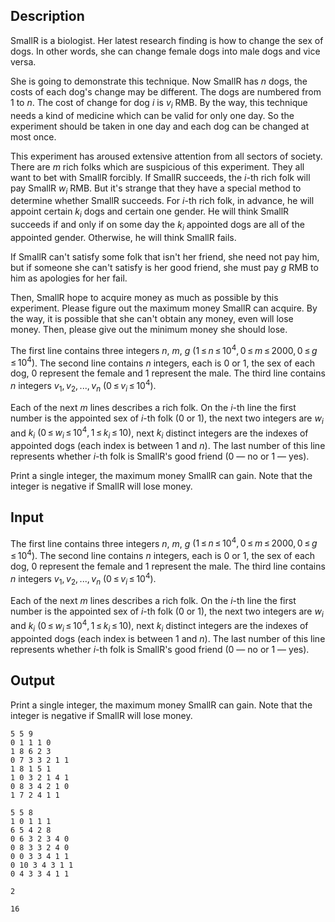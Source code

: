## Description

<div><p>SmallR is a biologist. Her latest research finding is how to change the sex of dogs. In other words, she can change female dogs into male dogs and vice versa.</p><p>She is going to demonstrate this technique. Now SmallR has <span class="tex-span"><i>n</i></span> dogs, the costs of each dog's change may be different. The dogs are numbered from 1 to <span class="tex-span"><i>n</i></span>. The cost of change for dog <span class="tex-span"><i>i</i></span> is <span class="tex-span"><i>v</i><sub class="lower-index"><i>i</i></sub></span> RMB. By the way, this technique needs a kind of medicine which can be valid for only one day. So the experiment should be taken in one day and each dog can be changed at most once.</p><p>This experiment has aroused extensive attention from all sectors of society. There are <span class="tex-span"><i>m</i></span> rich folks which are suspicious of this experiment. They all want to bet with SmallR forcibly. If SmallR succeeds, the <span class="tex-span"><i>i</i></span>-th rich folk will pay SmallR <span class="tex-span"><i>w</i><sub class="lower-index"><i>i</i></sub></span> RMB. But it's strange that they have a special method to determine whether SmallR succeeds. For <span class="tex-span"><i>i</i></span>-th rich folk, in advance, he will appoint certain <span class="tex-span"><i>k</i><sub class="lower-index"><i>i</i></sub></span> dogs and certain one gender. He will think SmallR succeeds if and only if on some day the <span class="tex-span"><i>k</i><sub class="lower-index"><i>i</i></sub></span> appointed dogs are all of the appointed gender. Otherwise, he will think SmallR fails.</p><p>If SmallR can't satisfy some folk that isn't her friend, she need not pay him, but if someone she can't satisfy is her good friend, she must pay <span class="tex-span"><i>g</i></span> RMB to him as apologies for her fail.</p><p>Then, SmallR hope to acquire money as much as possible by this experiment. Please figure out the maximum money SmallR can acquire. By the way, it is possible that she can't obtain any money, even will lose money. Then, please give out the minimum money she should lose.</p></div><div class="input-specification"><p>The first line contains three integers <span class="tex-span"><i>n</i></span>, <span class="tex-span"><i>m</i></span>, <span class="tex-span"><i>g</i></span> <span class="tex-span">(1 ≤ <i>n</i> ≤ 10<sup class="upper-index">4</sup>, 0 ≤ <i>m</i> ≤ 2000, 0 ≤ <i>g</i> ≤ 10<sup class="upper-index">4</sup>)</span>. The second line contains <span class="tex-span"><i>n</i></span> integers, each is 0 or 1, the sex of each dog, 0 represent the female and 1 represent the male. The third line contains <span class="tex-span"><i>n</i></span> integers <span class="tex-span"><i>v</i><sub class="lower-index">1</sub>, <i>v</i><sub class="lower-index">2</sub>, ..., <i>v</i><sub class="lower-index"><i>n</i></sub></span> <span class="tex-span">(0 ≤ <i>v</i><sub class="lower-index"><i>i</i></sub> ≤ 10<sup class="upper-index">4</sup>)</span>.</p><p>Each of the next <span class="tex-span"><i>m</i></span> lines describes a rich folk. On the <span class="tex-span"><i>i</i></span>-th line the first number is the appointed sex of <span class="tex-span"><i>i</i></span>-th folk (0 or 1), the next two integers are <span class="tex-span"><i>w</i><sub class="lower-index"><i>i</i></sub></span> and <span class="tex-span"><i>k</i><sub class="lower-index"><i>i</i></sub></span> <span class="tex-span">(0 ≤ <i>w</i><sub class="lower-index"><i>i</i></sub> ≤ 10<sup class="upper-index">4</sup>, 1 ≤ <i>k</i><sub class="lower-index"><i>i</i></sub> ≤ 10)</span>, next <span class="tex-span"><i>k</i><sub class="lower-index"><i>i</i></sub></span> distinct integers are the indexes of appointed dogs (each index is between 1 and <span class="tex-span"><i>n</i></span>). The last number of this line represents whether <span class="tex-span"><i>i</i></span>-th folk is SmallR's good friend (0 — no or 1 — yes).</p></div><div class="output-specification"><p>Print a single integer, the maximum money SmallR can gain. Note that the integer is negative if SmallR will lose money. </p></div>

## Input

<p>The first line contains three integers <span class="tex-span"><i>n</i></span>, <span class="tex-span"><i>m</i></span>, <span class="tex-span"><i>g</i></span> <span class="tex-span">(1 ≤ <i>n</i> ≤ 10<sup class="upper-index">4</sup>, 0 ≤ <i>m</i> ≤ 2000, 0 ≤ <i>g</i> ≤ 10<sup class="upper-index">4</sup>)</span>. The second line contains <span class="tex-span"><i>n</i></span> integers, each is 0 or 1, the sex of each dog, 0 represent the female and 1 represent the male. The third line contains <span class="tex-span"><i>n</i></span> integers <span class="tex-span"><i>v</i><sub class="lower-index">1</sub>, <i>v</i><sub class="lower-index">2</sub>, ..., <i>v</i><sub class="lower-index"><i>n</i></sub></span> <span class="tex-span">(0 ≤ <i>v</i><sub class="lower-index"><i>i</i></sub> ≤ 10<sup class="upper-index">4</sup>)</span>.</p><p>Each of the next <span class="tex-span"><i>m</i></span> lines describes a rich folk. On the <span class="tex-span"><i>i</i></span>-th line the first number is the appointed sex of <span class="tex-span"><i>i</i></span>-th folk (0 or 1), the next two integers are <span class="tex-span"><i>w</i><sub class="lower-index"><i>i</i></sub></span> and <span class="tex-span"><i>k</i><sub class="lower-index"><i>i</i></sub></span> <span class="tex-span">(0 ≤ <i>w</i><sub class="lower-index"><i>i</i></sub> ≤ 10<sup class="upper-index">4</sup>, 1 ≤ <i>k</i><sub class="lower-index"><i>i</i></sub> ≤ 10)</span>, next <span class="tex-span"><i>k</i><sub class="lower-index"><i>i</i></sub></span> distinct integers are the indexes of appointed dogs (each index is between 1 and <span class="tex-span"><i>n</i></span>). The last number of this line represents whether <span class="tex-span"><i>i</i></span>-th folk is SmallR's good friend (0 — no or 1 — yes).</p>

## Output

<p>Print a single integer, the maximum money SmallR can gain. Note that the integer is negative if SmallR will lose money. </p>





```input1
5 5 9
0 1 1 1 0
1 8 6 2 3
0 7 3 3 2 1 1
1 8 1 5 1
1 0 3 2 1 4 1
0 8 3 4 2 1 0
1 7 2 4 1 1

```




```input2
5 5 8
1 0 1 1 1
6 5 4 2 8
0 6 3 2 3 4 0
0 8 3 3 2 4 0
0 0 3 3 4 1 1
0 10 3 4 3 1 1
0 4 3 3 4 1 1

```




```output1
2

```




```output2
16

```


